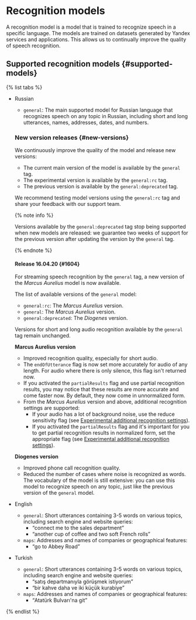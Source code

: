 # Recognition models

A recognition model is a model that is trained to recognize speech in a specific language. The models are trained on datasets generated by Yandex services and applications. This allows us to continually improve the quality of speech recognition.

## Supported recognition models {#supported-models}

{% list tabs %}

- Russian
    * `general`: The main supported model for Russian language that recognizes speech on any topic in Russian, including short and long utterances, names, addresses, dates, and numbers.

    ### New version releases {#new-versions}

    We continuously improve the quality of the model and release new versions:
    * The current main version of the model is available by the `general` tag.
    * The experimental version is available by the `general:rc` tag.
    * The previous version is available by the `general:deprecated` tag.

    We recommend testing model versions using the `general:rc` tag and share your feedback with our support team.

    {% note info %}

    Versions available by the `general:deprecated` tag stop being supported when new models are released: we guarantee two weeks of support for the previous version after updating the version by the `general` tag.

    {% endnote %}

    #### Release 16.04.20 {#1604}

    For streaming speech recognition by the `general` tag, a new version of the _Marcus Aurelius_ model is now available.

    The list of available versions of the `general` model:
    * `general:rc`: The _Marcus Aurelius_ version.
    * `general`: The _Marcus Aurelius_ version.
    * `general:deprecated`: The _Diogenes_ version.

    Versions for short and long audio recognition available by the `general` tag remain unchanged.

    **Marcus Aurelius version**
    * Improved recognition quality, especially for short audio.
    * The `endOfUtterance` flag is now set more accurately for audio of any length. For audio where there is only silence, this flag isn't returned now.
    * If you activated the `partialResults` flag and use partial recognition results, you may notice that these results are more accurate and come faster now. By default, they now come in unnormalized form.
    * From the _Marcus Aurelius_ version and above, additional recognition settings are supported:
        * If your audio has a lot of background noise, use the reduce sensitivity flag (see [Experimental additional recognition settings](streaming.md#additional-settings)).
        * If you activated the `partialResults` flag and it's important for you to get partial recognition results in normalized form, set the appropriate flag (see [Experimental additional recognition settings](streaming.md#additional-settings)).

    **Diogenes version**
    * Improved phone call recognition quality.
    * Reduced the number of cases where noise is recognized as words. The vocabulary of the model is still extensive: you can use this model to recognize speech on any topic, just like the previous version of the `general` model.

- English
    * `general`: Short utterances containing 3-5 words on various topics, including search engine and website queries:
      * <q>connect me to the sales department</q>
      * <q>another cup of coffee and two soft French rolls</q>
    * `maps`: Addresses and names of companies or geographical features:
      * <q>go to Abbey Road</q>

- Turkish
    * `general`: Short utterances containing 3-5 words on various topics, including search engine and website queries:
      * <q>satış departmanıyla görüşmek istiyorum</q>
      * <q>bir kahve daha ve iki küçük kurabiye</q>
    * `maps`: Addresses and names of companies or geographical features:
      * <q>Atatürk Bulvarı'na git</q>

{% endlist %}

